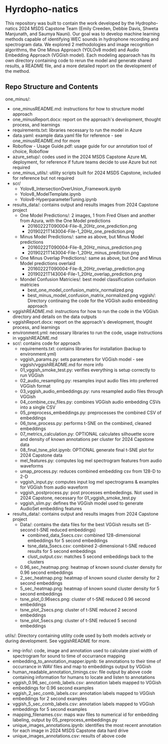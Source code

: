 # Hyrdopho-natics

This repository was built to contain the work developed by the Hydropho-natics 2024 MSDS Capstone Team (Emily Creeden, Debbie Davis, Shweta Manjunath, and Saumya Nauni). Our goal was to develop machine learning methods capable of identifying WEC sounds in hydrophone recording and spectrogram data. We explored 2 methodologies and image recognition algorithms, the One Minus Approach (YOLOv8 model) and Audio Embedding Approach (VGGish model). Each modeling apparoach has its own directory containing code to rerun the model and generate shared results, a README file, and a more detailed report on the development of the method.
 
## Repo Structure and Contents

one_minus/:
   - one_minusREADME.md: instructions for how to structure model approach
   - one_minusReport.docx: report on the approach's development, thought process, and learnings 
   - requirements.txt: libraries necessary to run the model in Azure
   - data.yaml: example data.yaml file for reference - see one_minusREADME.md for more
   - Roboflow - Usage Guide.pdf: usage guide for our annotation tool of choice, Roboflow
   - azure_setup/: codes used in the 2024 MSDS Capstone Azure ML deployment, for reference if future teams decide to use Azure but not required
   - one_minus_utils/: utility scripts built for 2024 MSDS Capstone, included for reference but not required
   - scr/
        - Yolov8_IntersectionOverUnion_Framework.ipynb
        - Yolov8_ModelTemplate.ipynb
        - Yolov8-HyperparameterTuning.ipynb
   - results_data/: contains output and results images from 2024 Capstone project
        - One Model Predictions/: 2 images, 1 from Fred Olsen and another from Azura, with the One Model predictions
            - 20160222T090004-File-8_20Hz_one_prediction.png
            - 20190221T143004-File-1_20Hz_one_prediction.png
        - Minus Model Predictions/: same as above, but Minus Model predictions
            - 20160222T090004-File-8_20Hz_minus_prediction.png 
            - 20190221T143004-File-1_20Hz_minus_prediction.png
        - One Minus Overlap Predictions/: same as above, but One and Minus Model predictions overlaid            
            - 20160222T090004-File-8_20Hz_overlap_prediction.png
            - 20190221T143004-File-1_20Hz_overlap_prediction.png
        - Mondel Confusion Matricies/: best model classification confusion matricies
            - best_one_model_confusion_matrix_normalized.png
            - best_minus_model_confusion_matrix_normalized.png
vggish/: Directory continaing the code for the VGGish audio embedding approach
   - vggishREADME.md: instructions for how to run the code in the VGGish directory and details on the data outputs
   - vggishReport.docx: report on the approach's development, thought process, and learnings 
   - environment.yml: necessary libraries to run the code, usage instructions in vggishREADME.md
   - scr/: contains code for approach
        - requirements.txt: contains libraries for installation (backup to environment.yml)
        - vggish_params.py: sets parameters for VGGish model - see vggish/vggishREADME.md for more info
        - 01_vggish_smoke_test.py: verifies everything is setup correctly to run VGGish
        - 02_audio_resampling.py: resamples input audio files into preferred VGGish format
        - 03_vggish_audio_embeddings.py: runs resampled audio files through VGGish
        - 04_combine_csv_files.py: combines VGGish audio embedding CSVs into a single CSV
        - 05_preprocess_embeddings.py: preprocesses the combined CSV of embeddings
        - 06_tsne_process.py: performs t-SNE on the combined, cleaned embeddings
        - 07_metrics_calculation.py: OPTIONAL calculates silhouette score and density of known annotations per cluster for 2024 Capstone data
        - 08_final_tsne_plot.ipynb: OPTIONAL generate final t-SNE plot for 2024 Capstone data
        - mel_features.py: computes log mel spectrogram features from audio waveforms
        - umap_process.py: reduces combined embedding csv from 128-D to 2-D
        - vggish_input.py: computes input log mel spectrograms & examples for VGGish from audio waveform
        - vggish_postprocess.py: post processes embededings. Not used in 2024 Capstone, necessary for 01_vggish_smoke_test.py
        - vggish_slim.py: defines the VGGish model used to generate AudioSet embedding features
   - results_data/: contains output and results images from 2024 Capstone project
        - Data/: contains the data files for the best VGGish results set (5-second t-SNE reduced embeddings)
            - combined_data_5secs.csv: combined 128-dimensional embeddings for 5 second embeddings
            - tsne_data_5secs.csv: combined 2-dimensional t-SNE reduced results for 5 second embeddings
            - clust_output.csv: matches 5 second embeddings back to the clusters
        - 0.96_sec_heatmap.png: heatmap of known sound cluster density for 0.96 second embeddings
        - 2_sec_heatmap.png: heatmap of known sound cluster density for 2 second embeddings
        - 5_sec_heatmap.png: heatmap of known sound cluster density for 5 second embeddings
        - tsne_plot_0.96secs.png: cluster of t-SNE reduced 0.96 second embeddings
        - tsne_plot_2secs.png: cluster of t-SNE reduced 2 second embeddings
        - tsne_plot_5secs.png: cluster of t-SNE reduced 5 second embeddings

utils/: Directory containing utility code used by both models actively or during development. See vggishREADME for more.
   - img-info/: code, image and annotation used to calculate pixel width of spectrogram for sound to time of occurrance mapping
   - embedding_to_annotation_mapper.ipynb: tie annotations to their time of occurrance in WAV files and map to embeddings output by VGGish
   - human_readable_annotation_timings.csv: file output by above code containing information for humans to locate and listen to annotations
   - vggish_0.96_sec_comb_labels.csv: annotation labels mapped to VGGish embeddings for 0.96 second examples
   - vggish_2_sec_comb_labels.csv: annotation labels mapped to VGGish embeddings for 2 second examples
   - vggish_5_sec_comb_labels.csv: annotation labels mapped to VGGish embeddings for 5 second examples
   - mapping_filenames.csv: maps wav files to numerical id for embedding labeling, output by 05_preprocess_embeddings.py
   - unique_images_annotations.ipynb: identifies the most recent annotation for each image in 2024 MSDS Capstone data hard drive
   - unique_images_annotations.csv: results of above code